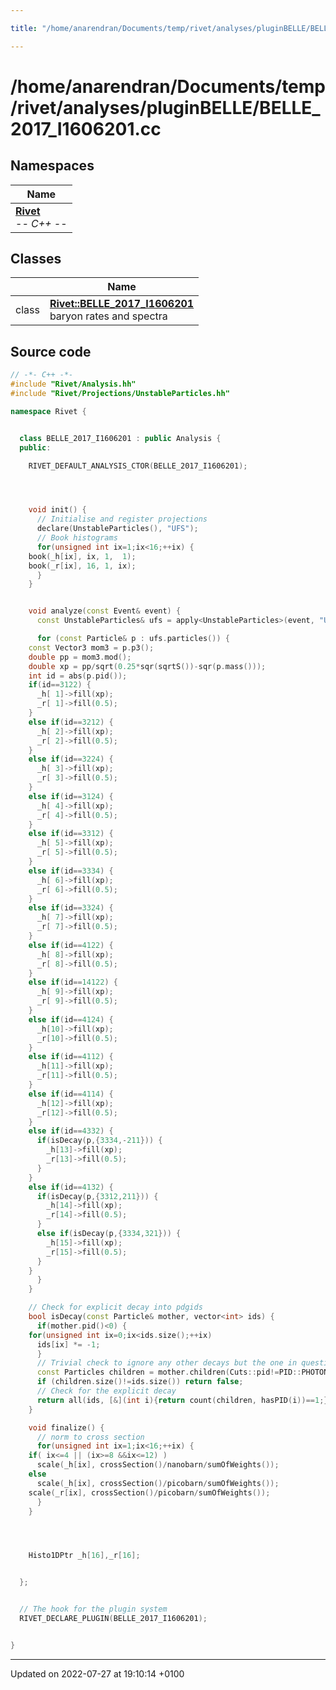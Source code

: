 ```yaml
---

title: "/home/anarendran/Documents/temp/rivet/analyses/pluginBELLE/BELLE_2017_I1606201.cc"

---
```


# /home/anarendran/Documents/temp/rivet/analyses/pluginBELLE/BELLE_2017_I1606201.cc



## Namespaces

| Name           |
| -------------- |
| **[Rivet](http://example.org/namespaces/namespacerivet/)** <br>-*- C++ -*-  |

## Classes

|                | Name           |
| -------------- | -------------- |
| class | **[Rivet::BELLE_2017_I1606201](http://example.org/classes/classrivet_1_1belle__2017__i1606201/)** <br>baryon rates and spectra  |




## Source code

```cpp
// -*- C++ -*-
#include "Rivet/Analysis.hh"
#include "Rivet/Projections/UnstableParticles.hh"

namespace Rivet {


  class BELLE_2017_I1606201 : public Analysis {
  public:

    RIVET_DEFAULT_ANALYSIS_CTOR(BELLE_2017_I1606201);




    void init() {
      // Initialise and register projections
      declare(UnstableParticles(), "UFS");
      // Book histograms
      for(unsigned int ix=1;ix<16;++ix) {
    book(_h[ix], ix, 1,  1);
    book(_r[ix], 16, 1, ix);
      }
    }


    void analyze(const Event& event) {
      const UnstableParticles& ufs = apply<UnstableParticles>(event, "UFS");

      for (const Particle& p : ufs.particles()) {
    const Vector3 mom3 = p.p3();
    double pp = mom3.mod();
    double xp = pp/sqrt(0.25*sqr(sqrtS())-sqr(p.mass()));
    int id = abs(p.pid());
    if(id==3122) {
      _h[ 1]->fill(xp);
      _r[ 1]->fill(0.5);
    }
    else if(id==3212) {
      _h[ 2]->fill(xp);
      _r[ 2]->fill(0.5);
    }
    else if(id==3224) {
      _h[ 3]->fill(xp);
      _r[ 3]->fill(0.5);
    }
    else if(id==3124) {
      _h[ 4]->fill(xp);
      _r[ 4]->fill(0.5);
    }
    else if(id==3312) {
      _h[ 5]->fill(xp);
      _r[ 5]->fill(0.5);
    }
    else if(id==3334) {
      _h[ 6]->fill(xp);
      _r[ 6]->fill(0.5);
    }
    else if(id==3324) {
      _h[ 7]->fill(xp);
      _r[ 7]->fill(0.5);
    }
    else if(id==4122) {
      _h[ 8]->fill(xp);
      _r[ 8]->fill(0.5);
    }
    else if(id==14122) {
      _h[ 9]->fill(xp);
      _r[ 9]->fill(0.5);
    }
    else if(id==4124) {
      _h[10]->fill(xp);
      _r[10]->fill(0.5);
    }
    else if(id==4112) {
      _h[11]->fill(xp);
      _r[11]->fill(0.5);
    }
    else if(id==4114) {
      _h[12]->fill(xp);
      _r[12]->fill(0.5);
    }
    else if(id==4332) {
      if(isDecay(p,{3334,-211})) {
        _h[13]->fill(xp);
        _r[13]->fill(0.5);
      }
    }
    else if(id==4132) {
      if(isDecay(p,{3312,211})) {
        _h[14]->fill(xp);
        _r[14]->fill(0.5);
      }
      else if(isDecay(p,{3334,321})) {
        _h[15]->fill(xp);
        _r[15]->fill(0.5);
      }
    }
      }
    }

    // Check for explicit decay into pdgids
    bool isDecay(const Particle& mother, vector<int> ids) {
      if(mother.pid()<0) {
    for(unsigned int ix=0;ix<ids.size();++ix)
      ids[ix] *= -1;
      }
      // Trivial check to ignore any other decays but the one in question modulo photons
      const Particles children = mother.children(Cuts::pid!=PID::PHOTON);
      if (children.size()!=ids.size()) return false;
      // Check for the explicit decay
      return all(ids, [&](int i){return count(children, hasPID(i))==1;});
    }

    void finalize() {
      // norm to cross section
      for(unsigned int ix=1;ix<16;++ix) {
    if( ix<=4 || (ix>=8 &&ix<=12) ) 
      scale(_h[ix], crossSection()/nanobarn/sumOfWeights());
    else
      scale(_h[ix], crossSection()/picobarn/sumOfWeights());
    scale(_r[ix], crossSection()/picobarn/sumOfWeights());
      }
    }




    Histo1DPtr _h[16],_r[16];


  };


  // The hook for the plugin system
  RIVET_DECLARE_PLUGIN(BELLE_2017_I1606201);


}
```


-------------------------------

Updated on 2022-07-27 at 19:10:14 +0100
